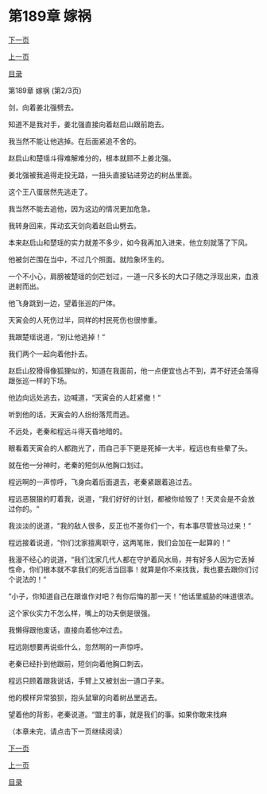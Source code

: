 <h1>第189章    嫁祸</h1>
            <div><p><a href="./0566_%E7%AC%AC189%E7%AB%A0_%E5%AB%81%E7%A5%B8.md">下一页</a></p><p><a href="./0564_%E7%AC%AC189%E7%AB%A0_%E5%AB%81%E7%A5%B8.md">上一页</a></p><p><a href="../">目录</a></p></div>
            <div><p>第189章    嫁祸 (第2/3页)</p><p>剑，向着姜北强劈去。</p><p>知道不是我对手，姜北强直接向着赵启山跟前跑去。</p><p>我当然不能让他逃掉。在后面紧追不舍的。</p><p>赵启山和楚瑶斗得难解难分的，根本就顾不上姜北强。</p><p>姜北强被我追得走投无路，一扭头直接钻进旁边的树丛里面。</p><p>这个王八蛋居然先逃走了。</p><p>我当然不能去追他，因为这边的情况更加危急。</p><p>我转身回来，挥动玄天剑向着赵启山劈去。</p><p>本来赵启山和楚瑶的实力就差不多少，如今我再加入进来，他立刻就落了下风。</p><p>他被剑芒围在当中，不过几个照面。就险象环生的。</p><p>一个不小心，肩膀被楚瑶的剑芒划过，一道一尺多长的大口子随之浮现出来，血液迸射而出。</p><p>他飞身跳到一边，望着张巡的尸体。</p><p>天寅会的人死伤过半，同样的村民死伤也很惨重。</p><p>我跟楚瑶说道，“别让他逃掉！“</p><p>我们两个一起向着他扑去。</p><p>赵启山狡猾得像狐狸似的，知道在我面前，他一点便宜也占不到，弄不好还会落得跟张巡一样的下场。</p><p>他边向远处逃去，边喊道，“天寅会的人赶紧撤！“</p><p>听到他的话，天寅会的人纷纷落荒而逃。</p><p>不远处，老秦和程远斗得天昏地暗的。</p><p>眼看着天寅会的人都跑光了，而自己手下更是死掉一大半，程远也有些晕了头。</p><p>就在他一分神时，老秦的短剑从他胸口划过。</p><p>程远啊的一声惊呼，飞身向着后面退去，老秦紧跟着追过去。</p><p>程远恶狠狠的盯着我，说道，“我们好好的计划，都被你给毁了！天灵会是不会放过你的。“</p><p>我淡淡的说道，“我的敌人很多，反正也不差你们一个，有本事尽管放马过来！“</p><p>程远接着说道，“你们沈家擅离职守，这两笔账，我们会加在一起算的！“</p><p>我漫不经心的说道，“我们沈家几代人都在守护着风水局，并有好多人因为它丢掉性命，你们根本就不拿我们的死活当回事！就算是你不来找我，我也要去跟你们讨个说法的！“</p><p>“小子，你知道自己在跟谁作对吧？有你后悔的那一天！“他话里威胁的味道很浓。</p><p>这个家伙实力不怎么样，嘴上的功夫倒是很强。</p><p>我懒得跟他废话，直接向着他冲过去。</p><p>程远刚想要再说些什么，忽然啊的一声惊呼。</p><p>老秦已经扑到他跟前，短剑向着他胸口刺去。</p><p>程远只顾着跟我说话，手臂上又被划出一道口子来。</p><p>他的模样异常狼狈，抱头鼠窜的向着树丛里逃去。</p><p>望着他的背影，老秦说道。“盟主的事，就是我们的事。如果你敢来找麻</p><p>（本章未完，请点击下一页继续阅读）</p></div>
            <div><p><a href="./0566_%E7%AC%AC189%E7%AB%A0_%E5%AB%81%E7%A5%B8.md">下一页</a></p><p><a href="./0564_%E7%AC%AC189%E7%AB%A0_%E5%AB%81%E7%A5%B8.md">上一页</a></p><p><a href="../">目录</a></p></div>
